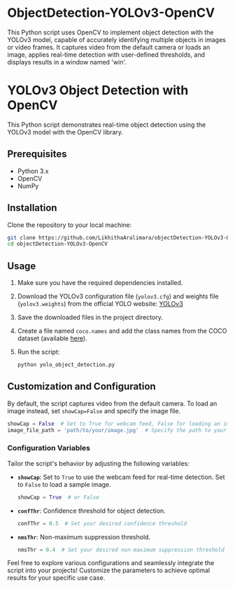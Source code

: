 # ObjectDetection-YOLOv3-OpenCV
This Python script uses OpenCV to implement object detection with the YOLOv3 model, capable of accurately identifying multiple objects in images or video frames. It captures video from the default camera or loads an image, applies real-time detection with user-defined thresholds, and displays results in a window named 'win'.

# YOLOv3 Object Detection with OpenCV

This Python script demonstrates real-time object detection using the YOLOv3 model with the OpenCV library.

## Prerequisites

- Python 3.x
- OpenCV
- NumPy

## Installation

Clone the repository to your local machine:

```bash
git clone https://github.com/LikhithaAralimara/objectDetection-YOLOv3-OpenCV.git
cd objectDetection-YOLOv3-OpenCV
```
## Usage

1. Make sure you have the required dependencies installed.
2. Download the YOLOv3 configuration file (`yolov3.cfg`) and weights file (`yolov3.weights`) from the official YOLO website: [YOLOv3](https://pjreddie.com/darknet/yolo/)
3. Save the downloaded files in the project directory.
4. Create a file named `coco.names` and add the class names from the COCO dataset (available [here](https://github.com/pjreddie/darknet/blob/master/data/coco.names)).
5. Run the script:

   ```bash
   python yolo_object_detection.py

## Customization and Configuration

By default, the script captures video from the default camera. To load an image instead, set `showCap=False` and specify the image file.

```python
showCap = False  # Set to True for webcam feed, False for loading an image
image_file_path = 'path/to/your/image.jpg'  # Specify the path to your image file
```
### Configuration Variables

Tailor the script's behavior by adjusting the following variables:

- **`showCap`**: Set to `True` to use the webcam feed for real-time detection. Set to `False` to load a sample image.

  ```python
  showCap = True  # or False

- **`confThr`**: Confidence threshold for object detection.

  ```python
  confThr = 0.5  # Set your desired confidence threshold

- **`nmsThr`**: Non-maximum suppression threshold.

  ```python
  nmsThr = 0.4  # Set your desired non-maximum suppression threshold

Feel free to explore various configurations and seamlessly integrate the script into your projects! Customize the parameters to achieve optimal results for your specific use case.

